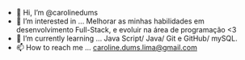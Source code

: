 - 👋 Hi, I’m @carolinedums
- 👀 I’m interested in ... Melhorar as minhas habilidades em desenvolvimento Full-Stack, e evoluir na área de programação <3
- 🌱 I’m currently learning ... Java Script/ Java/ Git e GitHub/ mySQL.
- 📫 How to reach me ... caroline.dums.lima@gmail.com

<!---
carolinedums/carolinedums is a ✨ special ✨ repository because its `README.md` (this file) appears on your GitHub profile.
You can click the Preview link to take a look at your changes.
--->
